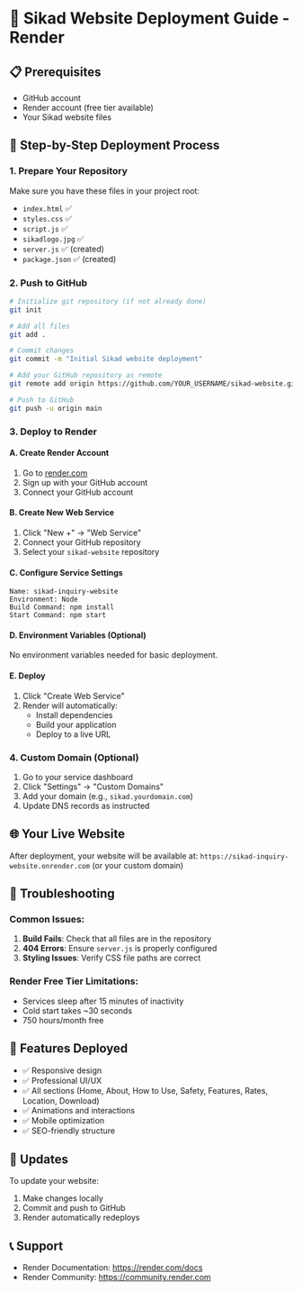 # 🚀 Sikad Website Deployment Guide - Render

## 📋 Prerequisites
- GitHub account
- Render account (free tier available)
- Your Sikad website files

## 🎯 Step-by-Step Deployment Process

### 1. Prepare Your Repository

Make sure you have these files in your project root:
- `index.html` ✅
- `styles.css` ✅
- `script.js` ✅
- `sikadlogo.jpg` ✅
- `server.js` ✅ (created)
- `package.json` ✅ (created)

### 2. Push to GitHub

```bash
# Initialize git repository (if not already done)
git init

# Add all files
git add .

# Commit changes
git commit -m "Initial Sikad website deployment"

# Add your GitHub repository as remote
git remote add origin https://github.com/YOUR_USERNAME/sikad-website.git

# Push to GitHub
git push -u origin main
```

### 3. Deploy to Render

#### A. Create Render Account
1. Go to [render.com](https://render.com)
2. Sign up with your GitHub account
3. Connect your GitHub account

#### B. Create New Web Service
1. Click "New +" → "Web Service"
2. Connect your GitHub repository
3. Select your `sikad-website` repository

#### C. Configure Service Settings
```
Name: sikad-inquiry-website
Environment: Node
Build Command: npm install
Start Command: npm start
```

#### D. Environment Variables (Optional)
No environment variables needed for basic deployment.

#### E. Deploy
1. Click "Create Web Service"
2. Render will automatically:
   - Install dependencies
   - Build your application
   - Deploy to a live URL

### 4. Custom Domain (Optional)
1. Go to your service dashboard
2. Click "Settings" → "Custom Domains"
3. Add your domain (e.g., `sikad.yourdomain.com`)
4. Update DNS records as instructed

## 🌐 Your Live Website

After deployment, your website will be available at:
`https://sikad-inquiry-website.onrender.com` (or your custom domain)

## 🔧 Troubleshooting

### Common Issues:
1. **Build Fails**: Check that all files are in the repository
2. **404 Errors**: Ensure `server.js` is properly configured
3. **Styling Issues**: Verify CSS file paths are correct

### Render Free Tier Limitations:
- Services sleep after 15 minutes of inactivity
- Cold start takes ~30 seconds
- 750 hours/month free

## 📱 Features Deployed
- ✅ Responsive design
- ✅ Professional UI/UX
- ✅ All sections (Home, About, How to Use, Safety, Features, Rates, Location, Download)
- ✅ Animations and interactions
- ✅ Mobile optimization
- ✅ SEO-friendly structure

## 🔄 Updates
To update your website:
1. Make changes locally
2. Commit and push to GitHub
3. Render automatically redeploys

## 📞 Support
- Render Documentation: https://render.com/docs
- Render Community: https://community.render.com
